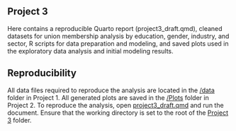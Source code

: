 Project 3
---
Here contains a reproducible Quarto report (project3_draft.qmd), cleaned datasets for union membership analysis by education, gender, industry, and sector, R scripts for data preparation and modeling, and saved plots used in the exploratory data analysis and initial modeling results.

## Reproducibility
All data files required to reproduce the analysis are located in the [/data](https://github.com/nalucasucsc/stat155/tree/main/Project%201/Data) folder in Project 1. All generated plots are saved in the [/Plots](https://github.com/nalucasucsc/stat155/tree/main/Project%202/Plots) folder in Project 2. To reproduce the analysis, open [project3_draft.qmd]() and run the document. Ensure that the working directory is set to the root of the [Project 3](https://github.com/nalucasucsc/stat155/tree/main/Project%203) folder.

